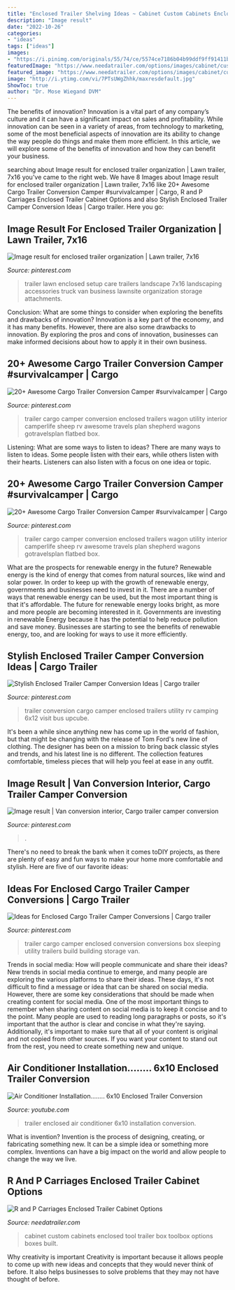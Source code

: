 ```yaml
---
title: "Enclosed Trailer Shelving Ideas ~ Cabinet Custom Cabinets Enclosed Tool Trailer Box Toolbox Options Boxes Built"
description: "Image result"
date: "2022-10-26"
categories:
- "ideas"
tags: ["ideas"]
images:
- "https://i.pinimg.com/originals/55/74/ce/5574ce7186b04b99ddf9ff91411b0a77.jpg"
featuredImage: "https://www.needatrailer.com/options/images/cabinet/custom-cabinet-toolbox-1.JPG"
featured_image: "https://www.needatrailer.com/options/images/cabinet/custom-cabinet-toolbox-1.JPG"
image: "http://i.ytimg.com/vi/7PTsUWgZhhk/maxresdefault.jpg"
ShowToc: true
author: "Dr. Mose Wiegand DVM"
---
```



The benefits of innovation?
Innovation is a vital part of any company’s culture and it can have a significant impact on sales and profitability. While innovation can be seen in a variety of areas, from technology to marketing, some of the most beneficial aspects of innovation are its ability to change the way people do things and make them more efficient. In this article, we will explore some of the benefits of innovation and how they can benefit your business.

	

		
searching about Image result for enclosed trailer organization | Lawn trailer, 7x16 you've came to the right web. We have 8 Images about Image result for enclosed trailer organization | Lawn trailer, 7x16 like 20+ Awesome Cargo Trailer Conversion Camper #survivalcamper | Cargo, R and P Carriages Enclosed Trailer Cabinet Options and also Stylish Enclosed Trailer Camper Conversion Ideas | Cargo trailer. Here you go:
		
    
## Image Result For Enclosed Trailer Organization | Lawn Trailer, 7x16

<img loading=lazy src="https://i.pinimg.com/736x/45/fa/ce/45face9cb18ef66570eec1ffe92733c4.jpg" onerror="this.onerror=null;this.src='https://tse3.mm.bing.net/th?id=OIP.WS6ceGXfMardrd6I3anK5AHaFj&amp;pid=15.1';" alt="Image result for enclosed trailer organization | Lawn trailer, 7x16">

_Source: pinterest.com_

>trailer lawn enclosed setup care trailers landscape 7x16 landscaping accessories truck van business lawnsite organization storage attachments. 

	

Conclusion: What are some things to consider when exploring the benefits and drawbacks of innovation?
Innovation is a key part of the economy, and it has many benefits. However, there are also some drawbacks to innovation. By exploring the pros and cons of innovation, businesses can make informed decisions about how to apply it in their own business.

    
## 20+ Awesome Cargo Trailer Conversion Camper #survivalcamper | Cargo

<img loading=lazy src="https://i.pinimg.com/originals/cf/77/d6/cf77d6c53b1e4617d544bd959b78e364.jpg" onerror="this.onerror=null;this.src='https://tse2.mm.bing.net/th?id=OIP.FXen5dtEM9ikC2iA0iYWHQHaJ4&amp;pid=15.1';" alt="20+ Awesome Cargo Trailer Conversion Camper #survivalcamper | Cargo">

_Source: pinterest.com_

>trailer cargo camper conversion enclosed trailers wagon utility interior camperlife sheep rv awesome travels plan shepherd wagons gotravelsplan flatbed box. 

	

Listening: What are some ways to listen to ideas?
There are many ways to listen to ideas. Some people listen with their ears, while others listen with their hearts. Listeners can also listen with a focus on one idea or topic.

    
## 20+ Awesome Cargo Trailer Conversion Camper #survivalcamper | Cargo

<img loading=lazy src="https://i.pinimg.com/736x/cf/77/d6/cf77d6c53b1e4617d544bd959b78e364.jpg" onerror="this.onerror=null;this.src='https://tse4.mm.bing.net/th?id=OIP.vA6FqE8U65eYsCpFR3yTVQHaJ3&amp;pid=15.1';" alt="20+ Awesome Cargo Trailer Conversion Camper #survivalcamper | Cargo">

_Source: pinterest.com_

>trailer cargo camper conversion enclosed trailers wagon utility interior camperlife sheep rv awesome travels plan shepherd wagons gotravelsplan flatbed box. 

	

What are the prospects for renewable energy in the future?
Renewable energy is the kind of energy that comes from natural sources, like wind and solar power. In order to keep up with the growth of renewable energy, governments and businesses need to invest in it. There are a number of ways that renewable energy can be used, but the most important thing is that it's affordable. 
The future for renewable energy looks bright, as more and more people are becoming interested in it. Governments are investing in renewable Energy because it has the potential to help reduce pollution and save money. Businesses are starting to see the benefits of renewable energy, too, and are looking for ways to use it more efficiently.

    
## Stylish Enclosed Trailer Camper Conversion Ideas | Cargo Trailer

<img loading=lazy src="https://i.pinimg.com/736x/9f/cd/f3/9fcdf35a9f42eeddf333d6f92b629a97.jpg" onerror="this.onerror=null;this.src='https://tse3.mm.bing.net/th?id=OIP.qIaxqK6hlU4YCg-_zgRqagHaJ3&amp;pid=15.1';" alt="Stylish Enclosed Trailer Camper Conversion Ideas | Cargo trailer">

_Source: pinterest.com_

>trailer conversion cargo camper enclosed trailers utility rv camping 6x12 visit bus upcube. 

	

It's been a while since anything new has come up in the world of fashion, but that might be changing with the release of Tom Ford's new line of clothing. The designer has been on a mission to bring back classic styles and trends, and his latest line is no different. The collection features comfortable, timeless pieces that will help you feel at ease in any outfit.

    
## Image Result | Van Conversion Interior, Cargo Trailer Camper Conversion

<img loading=lazy src="https://i.pinimg.com/736x/d8/80/11/d88011b3e26df4d3003362118cf5c65e.jpg" onerror="this.onerror=null;this.src='https://tse3.mm.bing.net/th?id=OIP.M3SQerv3CalKu4K5LCACDQAAAA&amp;pid=15.1';" alt="Image result | Van conversion interior, Cargo trailer camper conversion">

_Source: pinterest.com_

>. 

	

There's no need to break the bank when it comes toDIY projects, as there are plenty of easy and fun ways to make your home more comfortable and stylish. Here are five of our favorite ideas: 

    
## Ideas For Enclosed Cargo Trailer Camper Conversions | Cargo Trailer

<img loading=lazy src="https://i.pinimg.com/originals/55/74/ce/5574ce7186b04b99ddf9ff91411b0a77.jpg" onerror="this.onerror=null;this.src='https://tse4.mm.bing.net/th?id=OIP.WDrVRKp-hvDRxCJr5OHT-gHaJ3&amp;pid=15.1';" alt="Ideas for Enclosed Cargo Trailer Camper Conversions | Cargo trailer">

_Source: pinterest.com_

>trailer cargo camper enclosed conversion conversions box sleeping utility trailers build building storage van. 

	

Trends in social media: How will people communicate and share their ideas?
New trends in social media continue to emerge, and many people are exploring the various platforms to share their ideas. These days, it's not difficult to find a message or idea that can be shared on social media. However, there are some key considerations that should be made when creating content for social media. 
One of the most important things to remember when sharing content on social media is to keep it concise and to the point. Many people are used to reading long paragraphs or posts, so it's important that the author is clear and concise in what they're saying. Additionally, it's important to make sure that all of your content is original and not copied from other sources. If you want your content to stand out from the rest, you need to create something new and unique.

    
## Air Conditioner Installation........ 6x10 Enclosed Trailer Conversion

<img loading=lazy src="http://i.ytimg.com/vi/7PTsUWgZhhk/maxresdefault.jpg" onerror="this.onerror=null;this.src='https://tse3.mm.bing.net/th?id=OIP.fCU3Itw-ZK5TZSi-k12yUwHaEK&amp;pid=15.1';" alt="Air Conditioner Installation........ 6x10 Enclosed Trailer Conversion">

_Source: youtube.com_

>trailer enclosed air conditioner 6x10 installation conversion. 

	

What is invention?
Invention is the process of designing, creating, or fabricating something new. It can be a simple idea or something more complex. Inventions can have a big impact on the world and allow people to change the way we live.

    
## R And P Carriages Enclosed Trailer Cabinet Options

<img loading=lazy src="https://www.needatrailer.com/options/images/cabinet/custom-cabinet-toolbox-1.JPG" onerror="this.onerror=null;this.src='https://tse2.mm.bing.net/th?id=OIP.DIP0TtoQj2r35cHsbqmQPgHaFj&amp;pid=15.1';" alt="R and P Carriages Enclosed Trailer Cabinet Options">

_Source: needatrailer.com_

>cabinet custom cabinets enclosed tool trailer box toolbox options boxes built. 

	

Why creativity is important
Creativity is important because it allows people to come up with new ideas and concepts that they would never think of before. It also helps businesses to solve problems that they may not have thought of before.

